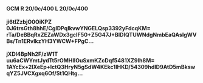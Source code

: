#### GCM R 20/0c/400 L 20/0c/400
**ji6tIZzbjO0OiKPZ**<br/>**0J6trsGth8hhE/CglDPqlkvwYNGELQsp3392yFdcqKM=**<br/>**rTa/DeBBqRxZEZaWDx3gcIF50+Z5G47J+BlDIQTUWNdgNmbEaQAslgWVBs/Tn1ERvIkzYH3YWCW+FPgC...**<br/><br/>
**jXDl4BpNh2F/zW1T**<br/>**uu6aCWYmtJydTt5rOMHIIOuSxmKZcDqf5481XZ9Ih8M=**<br/>**1AYcEx+2lXeEp+lctQ3HryN5gSdW4KEkc1lHKD/54309hdlD9AtD5mBkswqYZ5JVCXgxq6Of/St1QHtg...**